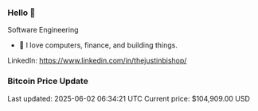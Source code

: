 ### Hello 🤙  

Software Engineering

- 🔭 I love computers, finance, and building things.
  
LinkedIn: https://www.linkedin.com/in/thejustinbishop/  









































































































































































































































































































































































































































































































































































































### Bitcoin Price Update
Last updated: 2025-06-02 06:34:21 UTC
Current price: $104,909.00 USD
